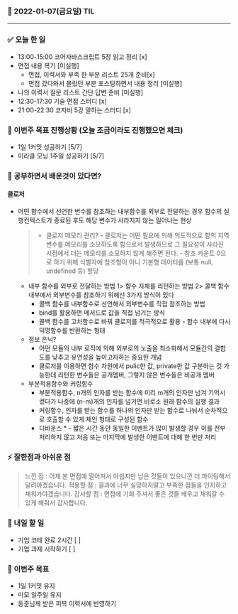 ### 📆 2022-01-07(금요일) TIL

---

### ✅ 오늘 한 일

- 13:00-15:00 코어자바스크립트 5장 읽고 정리 [x]
- 면접 내용 복기 [미실행]
  - 면접, 이력서와 부족 한 부분 리스트 25개 준비[x]
  - 면접 갔다와서 몰랐던 부분 포스팅하면서 내용 정리 [미실행]
- 나의 이력서 질문 리스트 간단 답변 준비 [미실행]
- 12:30-17:30 기술 면접 스터디 [x]
- 21:00-22:30 코자바 5강 말하는 스터디 [x]

### 🐎 이번주 목표 진행상황 (오늘 조금이라도 진행했으면 체크)

- 1일 1커밋 성공하기 [5/7]
- 미라클 모닝 1주일 성공하기 [5/7]

### 🤔 공부하면서 배운것이 있다면?

>

#### 클로저

- 어떤 함수에서 선언한 변수를 참조하는 내부함수를 외부로 전달하는 경우 함수의 실행컨텍스트가 종료된 후도 해당 변수가 사라지지 않는 일어나는 현상
  > - 클로저 메모리 관리?
      - 클로저는 어떤 필요에 의해 의도적으로 함의 지역변수를 메모리를 소모하도록 함으로서 발생하므로 그 필요성이 사라진 시점에서 더는 메모리를 소모하지 않게 해주면 된다.
      - 참조 카운트 0으로 하기 위해 식별자에 참조형이 아니 기본형 데이터를 (보통 null, undefined 등) 할당
  - 내부 함수를 외부로 전달하는 방법
    1> 함수 자체를 리턴하는 방법
    2> 콜백 함수 내부에서 외부변수를 참조하기 위해선 3가지 방식이 있다
    - 콜백 함수를 내부함수로 선언해서 외부변수를 직접 참조하는 방법
    - bind를 활용하면 메서드로 값을 직접 넘기는 방식
    - 콜백 함수를 고차함수로 바꿔 클로저를 적극적으로 활용 - 함수 내부에 다시 익명함수를 반환하는 형태
  - 정보 은닉?
    - 어떤 모듈의 내부 로직에 의해 외부로의 노출을 최소화해서 모듈간의 결합도를 낮추고 유연성을 높이고자하는 중요한 개념
    - 클로저를 이용하면 함수 차원에서 pulic한 값, private한 값 구분하는 것 가능한데 리턴한 변수들은 공개멤버, 그렇지 않은 변수들은 비공개 멤버
  - 부분적용함수와 커링함수
    - 부분적용함수, n개의 인자를 받는 함수에 미리 m개의 인자만 넘겨 기억시켰다가 나중에 (n-m)개의 인자를 넘기면 비로소 원래 함수의 실행 결과
    - 커링함수, 인자를 받는 함수를 하나의 인자만 받는 함수로 나눠서 순차적으로 호출할 수 있게 체인 형태로 구성된 함수
    - 디바운스 \* - 짧은 시간 동안 동일한 이벤트가 많이 발생할 경우 이를 전부 처리하지 않고 처음 또는 마지막에 발생한 이벤트에 대해 한 번만 처리

### ⚡ 잘한점과 아쉬운 점

> 느낀 점 : 어제 본 면접에 떨어져서 아쉽지만 남은 것들이 있으니깐 더 파이팅해서 달려야겠습니다.
> 적용할 점 : 결과에 너무 실망하지말고 부족한 점들을 인지하고 채워가야겠습니다.
> 감사할 점 : 면접에 기회 주셔서 좋은 것들 배우고 채워갈 수 있게 해줘서 감사합니다.

### 🚀 내일 할 일

- 기업 코테 완료 2시간 [ ]
- 기업 과제 시작하기 [ ]

### 🎯 이번주 목표

- 1일 1커밋 유지
- 미모 일주일 유지
- 동준님께 받은 피븍 이력서에 반영하기
